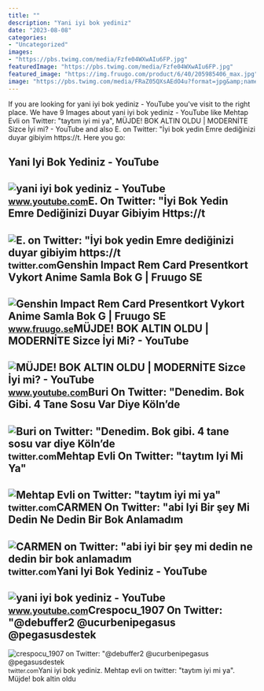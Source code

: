 ```yaml
---
title: ""
description: "Yani iyi bok yediniz"
date: "2023-08-08"
categories:
- "Uncategorized"
images:
- "https://pbs.twimg.com/media/Fzfe04WXwAIu6FP.jpg"
featuredImage: "https://pbs.twimg.com/media/Fzfe04WXwAIu6FP.jpg"
featured_image: "https://img.fruugo.com/product/6/40/205985406_max.jpg"
image: "https://pbs.twimg.com/media/FRaZ05QXsAEdO4u?format=jpg&amp;name=large"
---
```


If you are looking for yani iyi bok yediniz - YouTube you've visit to the right place. We have 9 Images about yani iyi bok yediniz - YouTube like Mehtap Evli on Twitter: "taytım iyi mi ya", MÜJDE! BOK ALTIN OLDU | MODERNİTE Sizce İyi mi? - YouTube and also E. on Twitter: "İyi bok yedin Emre dediğinizi duyar gibiyim https://t. Here you go:

Yani Iyi Bok Yediniz - YouTube
------------------------------

 ![yani iyi bok yediniz - YouTube](https://i.ytimg.com/vi/NnbJM6sHFos/maxres2.jpg?sqp=-oaymwEoCIAKENAF8quKqQMcGADwAQH4AZQDgALQBYoCDAgAEAEYZyBnKGcwDw==&rs=AOn4CLAQvqFceeTtw0LizDa5YnibF_SNTg) <small>www.youtube.com</small>E. On Twitter: "İyi Bok Yedin Emre Dediğinizi Duyar Gibiyim Https://t
---------------------------------------------------------------------

 ![E. on Twitter: "İyi bok yedin Emre dediğinizi duyar gibiyim https://t](https://pbs.twimg.com/media/Fhh5LAKXgAAC86Y?format=jpg&name=large) <small>twitter.com</small>Genshin Impact Rem Card Presentkort Vykort Anime Samla Bok G | Fruugo SE
------------------------------------------------------------------------

 ![Genshin Impact Rem Card Presentkort Vykort Anime Samla Bok G | Fruugo SE](https://img.fruugo.com/product/6/40/205985406_max.jpg) <small>www.fruugo.se</small>MÜJDE! BOK ALTIN OLDU | MODERNİTE Sizce İyi Mi? - YouTube
---------------------------------------------------------

 ![MÜJDE! BOK ALTIN OLDU | MODERNİTE Sizce İyi mi? - YouTube](https://i.ytimg.com/vi/-8XvNc4ZdBo/maxresdefault.jpg) <small>www.youtube.com</small>Buri On Twitter: "Denedim. Bok Gibi. 4 Tane Sosu Var Diye Köln’de
-----------------------------------------------------------------

 ![Buri on Twitter: "Denedim. Bok gibi. 4 tane sosu var diye Köln’de](https://pbs.twimg.com/media/Fzfe04WXwAIu6FP.jpg) <small>twitter.com</small>Mehtap Evli On Twitter: "taytım Iyi Mi Ya"
------------------------------------------

 ![Mehtap Evli on Twitter: "taytım iyi mi ya"](https://pbs.twimg.com/media/E03yo6CWEAQDy2j.jpg) <small>twitter.com</small>CARMEN On Twitter: "abi Iyi Bir şey Mi Dedin Ne Dedin Bir Bok Anlamadım
-----------------------------------------------------------------------

 ![CARMEN on Twitter: "abi iyi bir şey mi dedin ne dedin bir bok anlamadım](https://pbs.twimg.com/media/FpjyTz3WcAA7wIC.jpg) <small>twitter.com</small>Yani Iyi Bok Yediniz - YouTube
------------------------------

 ![yani iyi bok yediniz - YouTube](https://i.ytimg.com/vi/6X2TkuRLqIo/maxres2.jpg?sqp=-oaymwEoCIAKENAF8quKqQMcGADwAQH4AZQDgALQBYoCDAgAEAEYZSBlKGUwDw==&rs=AOn4CLB9Z2sIFRu698AbsH9AGFQftA27ow) <small>www.youtube.com</small>Crespocu\_1907 On Twitter: "@debuffer2 @ucurbenipegasus @pegasusdestek
----------------------------------------------------------------------

 ![crespocu_1907 on Twitter: "@debuffer2 @ucurbenipegasus @pegasusdestek](https://pbs.twimg.com/media/FRaZ05QXsAEdO4u?format=jpg&name=large) <small>twitter.com</small>Yani iyi bok yediniz. Mehtap evli on twitter: "taytım iyi mi ya". Müjde! bok altin oldu
